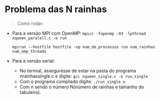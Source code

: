 # Problema das N rainhas
> Como rodar:
- Para a versão MPI com OpenMP:
    `mpicc -fopenmp -O3 -lpthread nqueen_paralell.c -o run`
    
    `mpirun --hostfile hostfile -np num_de_processos run num_rainhas num_omp_threads`
    
- Para a versão serial:
    - No termial, asseguresse de estar na pasta do programa nrainhassingle.c e digite:
        `gcc nqueen_single.c -o run_single`
    - Com o programa compilado digite:
        `./run_single n`
    - Com n sendo o número N(número de rainhas e tamanho do tabuleiro).
